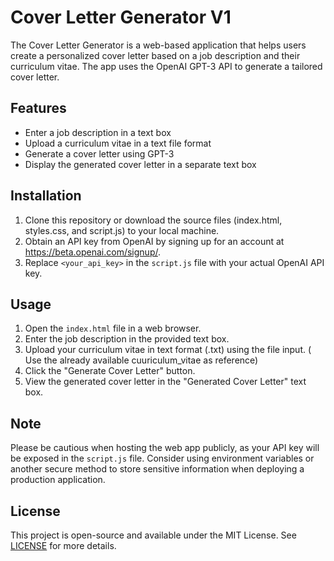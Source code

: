 # Cover Letter Generator V1

The Cover Letter Generator is a web-based application that helps users create a personalized cover letter based on a job description and their curriculum vitae. The app uses the OpenAI GPT-3 API to generate a tailored cover letter.

## Features

- Enter a job description in a text box
- Upload a curriculum vitae in a text file format
- Generate a cover letter using GPT-3
- Display the generated cover letter in a separate text box

## Installation

1. Clone this repository or download the source files (index.html, styles.css, and script.js) to your local machine.
2. Obtain an API key from OpenAI by signing up for an account at https://beta.openai.com/signup/.
3. Replace `<your_api_key>` in the `script.js` file with your actual OpenAI API key.

## Usage

1. Open the `index.html` file in a web browser.
2. Enter the job description in the provided text box.
3. Upload your curriculum vitae in text format (.txt) using the file input. ( Use the already available cuuriculum_vitae as reference)
4. Click the "Generate Cover Letter" button.
5. View the generated cover letter in the "Generated Cover Letter" text box.

## Note

Please be cautious when hosting the web app publicly, as your API key will be exposed in the `script.js` file. Consider using environment variables or another secure method to store sensitive information when deploying a production application.

## License

This project is open-source and available under the MIT License. See [LICENSE](LICENSE) for more details.
